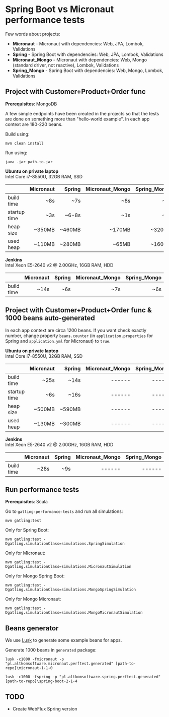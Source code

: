 # Spring Boot vs Micronaut performance tests

Few words about projects:
* **Micronaut** - Micronaut with dependencies: Web, JPA, Lombok, Validations
* **Spring** - Spring Boot with dependencies: Web, JPA, Lombok, Validations
* **Micronaut_Mongo** - Micronaut with dependencies: Web, Mongo (standard driver, not reactive), Lombok, Validations
* **Spring_Mongo** - Spring Boot with dependencies: Web, Mongo, Lombok, Validations

## Project with Customer+Product+Order func

**Prerequisites**: MongoDB

A few simple endpoints have been created in the projects so that the tests are done on something more than "hello-world example".
In each app context are 180-220 beans.

Build using: 
```
mvn clean install
```

Run using:
```
java -jar path-to-jar
```

**Ubuntu on private laptop** \
Intel Core i7-8550U, 32GB RAM, SSD

|                         | Micronaut | Spring | Micronaut_Mongo | Spring_Mongo |
| ----------------------- | ---------:| ------:| ---------------:| ------------:|
| build time              |    ~8s    | ~7s    |    ~8s          | ~7s          |
| startup time            |    ~3s    | ~6-8s  |    ~1s          | ~5s          |
| heap size               | ~350MB    | ~460MB | ~170MB          | ~320MB       |
| used heap               | ~110MB    | ~280MB | ~65MB           | ~160MB       |

**Jenkins** \
Intel Xeon E5-2640 v2 @ 2.00GHz, 16GB RAM, HDD

|                         | Micronaut | Spring | Micronaut_Mongo | Spring_Mongo |
| ----------------------- | ---------:| ------:| ---------------:| ------------:|
| build time              | ~14s      | ~6s    | ~7s             | ~6s          |

## Project with Customer+Product+Order func & 1000 beans auto-generated

In each app context are circa 1200 beans.
If you want check exactly number, change property `beans.counter` (in `application.properties` for Spring and `application.yml` for Micronaut)  to `true`.

**Ubuntu on private laptop** \
Intel Core i7-8550U, 32GB RAM, SSD

|                         | Micronaut | Spring | Micronaut_Mongo | Spring_Mongo |
| ----------------------- | ---------:| ------:| ---------------:| ------------:|
| build time              | ~25s      | ~14s   | ------          | ------       |
| startup time            | ~6s       | ~16s   | ------          | ------       |
| heap size               | ~500MB    | ~590MB | ------          | ------       |
| used heap               | ~130MB    | ~300MB | ------          | ------       |

**Jenkins** \
Intel Xeon E5-2640 v2 @ 2.00GHz, 16GB RAM, HDD

|                         | Micronaut | Spring | Micronaut_Mongo | Spring_Mongo |
| ----------------------- | ---------:| ------:| ---------------:| ------------:|
| build time              | ~28s      | ~9s    | ------          | ------       |

## Run performance tests
**Prerequisites**: Scala

Go to `gatling-performance-tests` and run all simulations:
```
mvn gatling:test
```
Only for Spring Boot:
```
mvn gatling:test -Dgatling.simulationClass=simulations.SpringSimulation
```
Only for Micronaut:
```
mvn gatling:test -Dgatling.simulationClass=simulations.MicronautSimulation
```
Only for Mongo Spring Boot:
```
mvn gatling:test -Dgatling.simulationClass=simulations.MongoSpringSimulation
```
Only for Mongo Micronaut:
```
mvn gatling:test -Dgatling.simulationClass=simulations.MongoMicronautSimulation
```
## Beans generator
We use [Lusk](https://github.com/musketyr/lusk) to generate some example beans for apps.

Generate 1000 beans in `generated` package:
```
lusk -c1000 -fmicronaut -p "pl.altkomsoftware.micronaut.perftest.generated" [path-to-repo]\micronaut-1-1-0

lusk -c1000 -fspring -p "pl.altkomsoftware.spring.perftest.generated" [path-to-repo]\spring-boot-2-1-4
```

## TODO
- Create WebFlux Spring version
